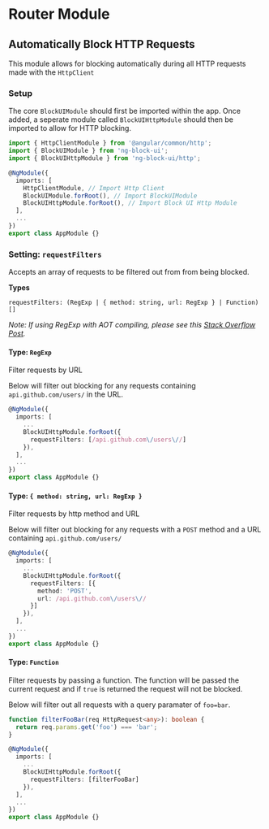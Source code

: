 # Router Module

## Automatically Block HTTP Requests
This module allows for blocking automatically during all HTTP requests made with the `HttpClient`

### Setup
The core `BlockUIModule` should first be imported within the app. Once added, a seperate module called `BlockUIHttpModule` should then be imported to allow for HTTP blocking.

```ts
import { HttpClientModule } from '@angular/common/http';
import { BlockUIModule } from 'ng-block-ui';
import { BlockUIHttpModule } from 'ng-block-ui/http';

@NgModule({
  imports: [
    HttpClientModule, // Import Http Client
    BlockUIModule.forRoot(), // Import BlockUIModule
    BlockUIHttpModule.forRoot(), // Import Block UI Http Module
  ],
  ...
})
export class AppModule {}
```

### Setting: `requestFilters`
Accepts an array of requests to be filtered out from from being blocked.

**Types**
```
requestFilters: (RegExp | { method: string, url: RegExp } | Function)[]
```

_Note: If using RegExp with AOT compiling, please see this [Stack Overflow Post](https://stackoverflow.com/questions/48751006/ng-build-gives-an-error-because-of-regexp)._

#### Type: `RegExp`
Filter requests by URL

Below will filter out blocking for any requests containing `api.github.com/users/` in the URL.

```ts
@NgModule({
  imports: [
    ...
    BlockUIHttpModule.forRoot({
      requestFilters: [/api.github.com\/users\//]
    }),
  ],
  ...
})
export class AppModule {}
```

#### Type: `{ method: string, url: RegExp }`
Filter requests by http method and URL

Below will filter out blocking for any requests with a `POST` method and a URL containing `api.github.com/users/`

```ts
@NgModule({
  imports: [
    ...
    BlockUIHttpModule.forRoot({
      requestFilters: [{
        method: 'POST',
        url: /api.github.com\/users\//
      }]
    }),
  ],
  ...
})
export class AppModule {}
```

#### Type: `Function`
Filter requests by passing a function. The function will be passed the current request and if `true` is returned the request will not be blocked.

Below will filter out all requests with a query paramater of `foo=bar`.

```ts
function filterFooBar(req HttpRequest<any>): boolean {
  return req.params.get('foo') === 'bar';
}

@NgModule({
  imports: [
    ...
    BlockUIHttpModule.forRoot({
      requestFilters: [filterFooBar]
    }),
  ],
  ...
})
export class AppModule {}
```
